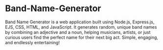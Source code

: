 # Band-Name-Generator
Band Name Generator is a web application built using Node.js, Express.js, EJS, CSS, HTML, and JavaScript. It generates random, unique band names by combining an adjective and a noun, helping musicians, artists, or just curious users find the perfect name for their next big act. Simple, engaging, and endlessly entertaining!
